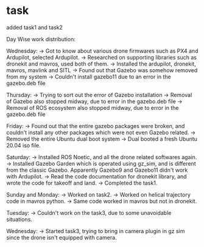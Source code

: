 # task
added task1 and task2

Day Wise work distribution:

Wednesday:
-> Got to know about various drone firmwares such as PX4 and Ardupilot, selected Ardupilot.
-> Researched on supporting libraries such as dronekit and mavros, used both of them.
-> Installed the ardupilot, dronekit, mavros, mavlink and SITL
-> Found out that Gazebo was somehow removed from my system
-> Couldn't install gazebo11 due to an error in the gazebo.deb file

Thursday:
-> Trying to sort out the error of Gazebo installation
-> Removal of Gazebo also stopped midway, due to error in the gazebo.deb file
-> Removal of ROS ecosystem also stopped midway, due to error in the gazebo.deb file

Friday:
-> Found out that the entire gazebo packages were broken, and couldn't install any other packages which were not even Gazebo related.
-> Removed the entire Ubuntu dual boot system
-> Dual booted a fresh Ubuntu 20.04 iso file.

Saturday:
-> Installed ROS Noetic, and all the drone related softwares again.
-> Installed Gazebo Garden which is operated using gz_sim, and is different from the classic Gazebo. Apparently Gazebo9 and Gazebo11 didn't work with Ardupilot.
-> Read the code documentation for dronekit library, and wrote the code for takeoff and land.
-> Completed the task1.

Sunday and Monday:
-> Worked on task2.
-> Worked on helical trajectory code in mavros python.
-> Same code worked in mavros but not in dronekit.

Tuesday:
-> Couldn't work on the task3, due to some unavoidable situations.

Wednesday:
-> Started task3, trying to bring in camera plugin in gz sim since the drone isn't equipped with camera.
